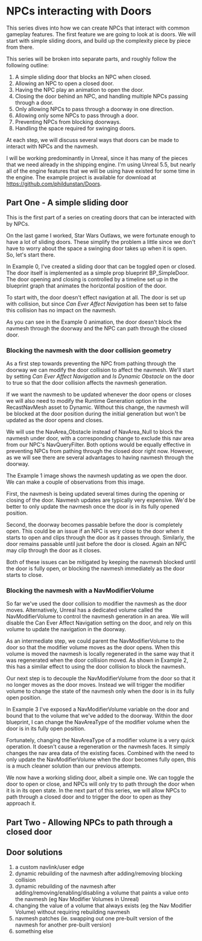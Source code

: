 


# NPCs interacting with Doors

This series dives into how we can create NPCs that interact with common gameplay features. The first feature we are going to look at is doors. We will start with simple sliding doors, and build up the complexity piece by piece from there.

This series will be broken into separate parts, and roughly follow the following outline:
1. A simple sliding door that blocks an NPC when closed.
2. Allowing an NPC to open a closed door.
3. Having the NPC play an animation to open the door.
4. Closing the door behind an NPC, and handling multiple NPCs passing through a door.
5. Only allowing NPCs to pass through a doorway in one direction.
6. Allowing only some NPCs to pass through a door.
7. Preventing NPCs from blocking doorways.
8. Handling the space required for swinging doors.

At each step, we will discuss several ways that doors can be made to interact with NPCs and the navmesh.

I will be working predominantly in Unreal, since it has many of the pieces that we need already in the shipping engine. I'm using Unreal 5.5, but nearly all of the engine features that we will be using have existed for some time in the engine. The example project is available for download at https://github.com/phildunstan/Doors.




## Part One - A simple sliding door

This is the first part of a series on creating doors that can be interacted with by NPCs.

On the last game I worked, Star Wars Outlaws, we were fortunate enough to have a lot of sliding doors. These simplify the problem a little since we don't have to worry about the space a swinging door takes up when it is open. So, let's start there.

In Example 0, I've created a sliding door that can be toggled open or closed. The door itself is implemented as a simple prop blueprint BP_SimpleDoor. The door opening and closing is controlled by a timeline set up in the blueprint graph that animates the horizontal position of the door.

To start with, the door doesn't effect navigation at all. The door is set up with collision, but since *Can Ever Affect Navigation* has been set to false this collision has no impact on the navmesh.

As you can see in the Example 0 animation, the door doesn't block the navmesh through the doorway and the NPC can path through the closed door.

### Blocking the navmesh with the door collision geometry

As a first step towards preventing the NPC from pathing through the doorway we can modify the door collision to affect the navmesh. We'll start by setting *Can Ever Affect Navigation* and *Is Dynamic Obstacle* on the door to true so that the door collision affects the navmesh generation.

If we want the navmesh to be updated whenever the door opens or closes we will also need to modify the Runtime Generation option in the RecastNavMesh asset to Dynamic. Without this change, the navmesh will be blocked at the door position during the initial generation but won't be updated as the door opens and closes.

We will use the NavArea_Obstacle instead of NavArea_Null to block the navmesh under door, with a corresponding change to exclude this nav area from our NPC's NavQueryFilter. Both options would be equally effective in preventing NPCs from pathing through the closed door right now. However, as we will see there are several advantages to having navmesh through the doorway.

The Example 1 image shows the navmesh updating as we open the door. We can make a couple of observations from this image.

First, the navmesh is being updated several times during the opening or closing of the door. Navmesh updates are typically very expensive. We'd be better to only update the navmesh once the door is in its fully opened position.

Second, the doorway becomes passable before the door is completely open. This could be an issue if an NPC is very close to the door when it starts to open and clips through the door as it passes through. Similarly, the door remains passable until just before the door is closed. Again an NPC may clip through the door as it closes.

Both of these issues can be mitigated by keeping the navmesh blocked until the door is fully open, or blocking the navmesh immediately as the door starts to close.

### Blocking the navmesh with a NavModifierVolume

So far we've used the door collision to modifier the navmesh as the door moves. Alternatively, Unreal has a dedicated volume called the NavModifierVolume to control the navmesh generation in an area. We will disable the Can Ever Affect Navigation setting on the door, and rely on this volume to update the navigation in the doorway.

As an intermediate step, we could parent the NavModifierVolume to the door so that the modifier volume moves as the door opens. When this volume is moved the navmesh is locally regenerated in the same way that it was regenerated when the door collision moved. As shown in Example 2, this has a similar effect to using the door collision to block the navmesh.

Our next step is to decouple the NavModifierVolume from the door so that it no longer moves as the door moves. Instead we will trigger the modifier volume to change the state of the navmesh only when the door is in its fully open position.

In Example 3 I've exposed a NavModifierVolume variable on the door and bound that to the volume that we've added to the doorway. Within the door blueprint, I can change the NavAreaType of the modifier volume when the door is in its fully open position.

Fortunately, changing the NavAreaType of a modifier volume is a very quick operation. It doesn't cause a regeneration or the navmesh faces. It simply changes the nav area data of the existing faces. Combined with the need to only update the NavModifierVolume when the door becomes fully open, this is a much cleaner solution than our previous attempts.

We now have a working sliding door, albeit a simple one. We can toggle the door to open or close, and NPCs will only try to path through the door when it is in its open state. In the next part of this series, we will allow NPCs to path through a closed door and to trigger the door to open as they approach it.









## Part Two - Allowing NPCs to path through a closed door








## Door solutions

1. a custom navlink/user edge
2. dynamic rebuilding of the navmesh after adding/removing blocking collision
3. dynamic rebuilding of the navmesh after adding/removing/enabling/disabling a volume that paints a value onto the navmesh (eg Nav Modifier Volumes in Unreal)
4. changing the value of a volume that always exists (eg the Nav Modifier Volume) without requiring rebuilding navmesh
5. navmesh patches (ie. swapping out one pre-built version of the navmesh for another pre-built version)
6. something else

